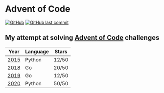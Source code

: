 # Advent of Code

[![GitHub](https://img.shields.io/github/license/Noettore/AdventOfCode)](./LICENSE)
[![GitHub last commit](https://img.shields.io/github/last-commit/Noettore/AdventOfCode)](https://github.com/Noettore/AdventOfCode/commit/master)
## My attempt at solving [Advent of Code](https://adventofcode.com) challenges

| Year           | Language | Stars |
| -------------- | -------- | ----- |
| [2015](./2015) | Python   | 12/50 |
| [2018](./2018) | Go       | 20/50 |
| [2019](./2019) | Go       | 12/50 |
| [2020](./2020) | Python   | 50/50 |
